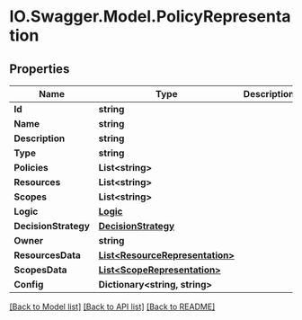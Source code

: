 # IO.Swagger.Model.PolicyRepresentation
## Properties

Name | Type | Description | Notes
------------ | ------------- | ------------- | -------------
**Id** | **string** |  | [optional] 
**Name** | **string** |  | [optional] 
**Description** | **string** |  | [optional] 
**Type** | **string** |  | [optional] 
**Policies** | **List&lt;string&gt;** |  | [optional] 
**Resources** | **List&lt;string&gt;** |  | [optional] 
**Scopes** | **List&lt;string&gt;** |  | [optional] 
**Logic** | [**Logic**](Logic.md) |  | [optional] 
**DecisionStrategy** | [**DecisionStrategy**](DecisionStrategy.md) |  | [optional] 
**Owner** | **string** |  | [optional] 
**ResourcesData** | [**List&lt;ResourceRepresentation&gt;**](ResourceRepresentation.md) |  | [optional] 
**ScopesData** | [**List&lt;ScopeRepresentation&gt;**](ScopeRepresentation.md) |  | [optional] 
**Config** | **Dictionary&lt;string, string&gt;** |  | [optional] 

[[Back to Model list]](../README.md#documentation-for-models) [[Back to API list]](../README.md#documentation-for-api-endpoints) [[Back to README]](../README.md)

